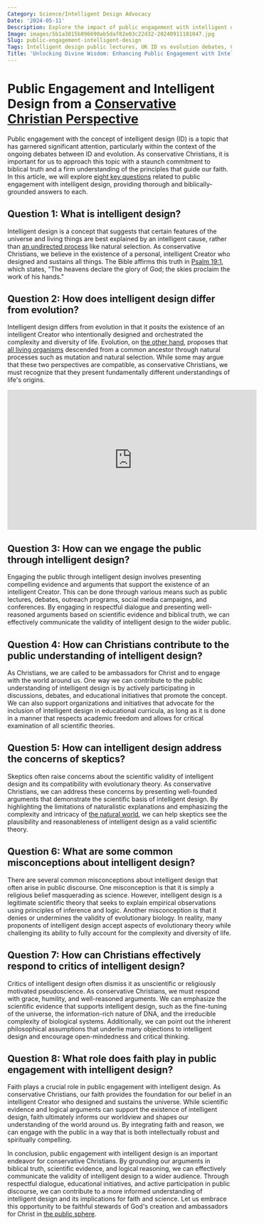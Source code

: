 ```yaml
---
Category: Science/Intelligent Design Advocacy
Date: '2024-05-11'
Description: Explore the impact of public engagement with intelligent design through UK lectures, debates, outreach programs, social media campaigns, and conferences. Delve into the intersection of ID and evolution in Christian outreach efforts.
Image: images/5b1a3815b896690ab5daf82e03c22d32-20240911181047.jpg
Slug: public-engagement-intelligent-design
Tags: Intelligent design public lectures, UK ID vs evolution debates, Christian ID outreach programs, Social media ID campaigns, Intelligent design UK conferences
Title: 'Unlocking Divine Wisdom: Enhancing Public Engagement with Intelligent Design'
---
```


# Public Engagement and Intelligent Design from a [Conservative Christian Perspective](/legal-challenges)

Public engagement with the concept of intelligent design (ID) is a topic that has garnered significant attention, particularly within the context of the ongoing debates between ID and evolution. As conservative Christians, it is important for us to approach this topic with a staunch commitment to biblical truth and a firm understanding of the principles that guide our faith. In this article, we will explore [eight key questions](/legal-challenges) related to public engagement with intelligent design, providing thorough and biblically-grounded answers to each.

## Question 1: What is intelligent design?

Intelligent design is a concept that suggests that certain features of the universe and living things are best explained by an intelligent cause, rather than [an undirected process](/evolutionary-theory-flaws) like natural selection. As conservative Christians, we believe in the existence of a personal, intelligent Creator who designed and sustains all things. The Bible affirms this truth in [Psalm 19:1](https://www.bibleref.com/Psalm/19/Psalm-19-1.html), which states, "The heavens declare the glory of God; the skies proclaim the work of his hands."

## Question 2: How does intelligent design differ from evolution?

Intelligent design differs from evolution in that it posits the existence of an intelligent Creator who intentionally designed and orchestrated the complexity and diversity of life. Evolution, on [the other hand](/understanding-the-difference-between-water-baptism-and-spirit-baptism-a-comprehensive-guide-for-christian-believers), proposes that [all living organisms](/genetic-evidence-challenges) descended from a common ancestor through natural processes such as mutation and natural selection. While some may argue that these two perspectives are compatible, as conservative Christians, we must recognize that they present fundamentally different understandings of life's origins.


<iframe width="560" height="315" src="https://www.youtube.com/embed/i7HBm9n_MJU" frameborder="0" allow="autoplay; encrypted-media" allowfullscreen></iframe>


## Question 3: How can we engage the public through intelligent design?

Engaging the public through intelligent design involves presenting compelling evidence and arguments that support the existence of an intelligent Creator. This can be done through various means such as public lectures, debates, outreach programs, social media campaigns, and conferences. By engaging in respectful dialogue and presenting well-reasoned arguments based on scientific evidence and biblical truth, we can effectively communicate the validity of intelligent design to the wider public.

## Question 4: How can Christians contribute to the public understanding of intelligent design?

As Christians, we are called to be ambassadors for Christ and to engage with the world around us. One way we can contribute to the public understanding of intelligent design is by actively participating in discussions, debates, and educational initiatives that promote the concept. We can also support organizations and initiatives that advocate for the inclusion of intelligent design in educational curricula, as long as it is done in a manner that respects academic freedom and allows for critical examination of all scientific theories.

## Question 5: How can intelligent design address the concerns of skeptics?

Skeptics often raise concerns about the scientific validity of intelligent design and its compatibility with evolutionary theory. As conservative Christians, we can address these concerns by presenting well-founded arguments that demonstrate the scientific basis of intelligent design. By highlighting the limitations of naturalistic explanations and emphasizing the complexity and intricacy of [the natural world](/scripture-based-scientific-models), we can help skeptics see the plausibility and reasonableness of intelligent design as a valid scientific theory.

## Question 6: What are some common misconceptions about intelligent design?

There are several common misconceptions about intelligent design that often arise in public discourse. One misconception is that it is simply a religious belief masquerading as science. However, intelligent design is a legitimate scientific theory that seeks to explain empirical observations using principles of inference and logic. Another misconception is that it denies or undermines the validity of evolutionary biology. In reality, many proponents of intelligent design accept aspects of evolutionary theory while challenging its ability to fully account for the complexity and diversity of life.

## Question 7: How can Christians effectively respond to critics of intelligent design?

Critics of intelligent design often dismiss it as unscientific or religiously motivated pseudoscience. As conservative Christians, we must respond with grace, humility, and well-reasoned arguments. We can emphasize the scientific evidence that supports intelligent design, such as the fine-tuning of the universe, the information-rich nature of DNA, and the irreducible complexity of biological systems. Additionally, we can point out the inherent philosophical assumptions that underlie many objections to intelligent design and encourage open-mindedness and critical thinking.

## Question 8: What role does faith play in public engagement with intelligent design?

Faith plays a crucial role in public engagement with intelligent design. As conservative Christians, our faith provides the foundation for our belief in an intelligent Creator who designed and sustains the universe. While scientific evidence and logical arguments can support the existence of intelligent design, faith ultimately informs our worldview and shapes our understanding of the world around us. By integrating faith and reason, we can engage with the public in a way that is both intellectually robust and spiritually compelling.

In conclusion, public engagement with intelligent design is an important endeavor for conservative Christians. By grounding our arguments in biblical truth, scientific evidence, and logical reasoning, we can effectively communicate the validity of intelligent design to a wider audience. Through respectful dialogue, educational initiatives, and active participation in public discourse, we can contribute to a more informed understanding of intelligent design and its implications for faith and science. Let us embrace this opportunity to be faithful stewards of God's creation and ambassadors for Christ in [the public sphere](/christian-symbols-in-public-spaces).